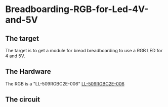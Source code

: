 # Breadboarding-RGB-for-Led-4V-and-5V

## The target

The target is to get a module for bread breadboarding to use a RGB LED for 4 and 5V.

## The Hardware

The RGB is a "LL-509RGBC2E-006" 
[LL-509RGBC2E-006](/guides/content/editing-an-existing-page)

## The circuit

